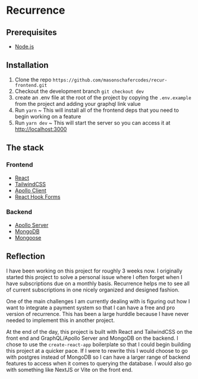 # Recurrence

## Prerequisites
- [Node.js](https://nodejs.org/en/)

## Installation
1. Clone the repo
`https://github.com/masonschafercodes/recur-frontend.git`
2. Checkout the development branch
`git checkout dev`
3. create an .env file at the root of the project by copying the `.env.example` from the project and adding your graphql link value
4. Run `yarn` ~ This will install all of the frontend deps that you need to begin working on a feature
5. Run `yarn dev` ~ This will start the server so you can access it at [http://localhost:3000](http://localhost:3000)


## The stack

### Frontend
- [React](https://reactjs.org/)
- [TailwindCSS](https://tailwindcss.com/)
- [Apollo Client](https://www.apollographql.com/docs/react/)
- [React Hook Forms](https://react-hook-form.com/)

### Backend
- [Apollo Server](https://www.apollographql.com/docs/apollo-server/)
- [MongoDB](https://www.mongodb.com/)
- [Mongoose](https://mongoosejs.com/)

## Reflection

I have been working on this project for roughly 3 weeks now. I originally started this project to solve a personal issue where I often forget when I have subscriptions due on a monthly basis. Recurrence helps me to see all of current subscriptions in one nicely organized and designed fashion.

One of the main challenges I am currently dealing with is figuring out how I want to integrate a payment system so that I can have a free and pro version of recurrence. This has been a large hurddle because I have never needed to implement this in another project.

At the end of the day, this project is built with React and TailwindCSS on the front end and GraphQL/Apollo Server and MongoDB on the backend. I chose to use the `create-react-app` boilerplate so that I could begin building this project at a quicker pace. If I were to rewrite this I would choose to go with postgres instead of MongoDB so I can have a larger range of backend features to access when it comes to querying the database. I would also go with something like NextJS or Vite on the front end.
